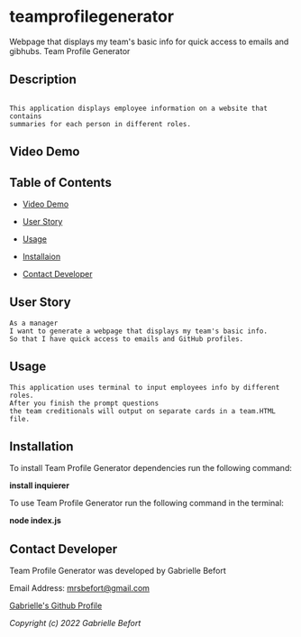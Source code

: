 # teamprofilegenerator
Webpage that displays my team's basic info for quick access to emails and gibhubs.
 Team Profile Generator

## Description

```

This application displays employee information on a website that contains 
summaries for each person in different roles.

```

## Video Demo



## Table of Contents

* [Video Demo](##Video-Demo)

* [User Story](##User-Story)

* [Usage](##Usage)

* [Installaion](##Installation)

* [Contact Developer](##Contact-Developer)


## User Story

```
As a manager
I want to generate a webpage that displays my team's basic info.
So that I have quick access to emails and GitHub profiles.

```

## Usage

```
This application uses terminal to input employees info by different roles.
After you finish the prompt questions
the team creditionals will output on separate cards in a team.HTML file.

```
## Installation

To install Team Profile Generator dependencies run the following command: 

**install inquierer**

To use Team Profile Generator run the following command in the terminal:

**node index.js**




## Contact Developer

Team Profile Generator was developed by Gabrielle Befort

Email Address: mrsbefort@gmail.com

[Gabrielle's Github Profile](https://github.com/mrsbefort)

*Copyright (c) 2022 Gabrielle Befort*
